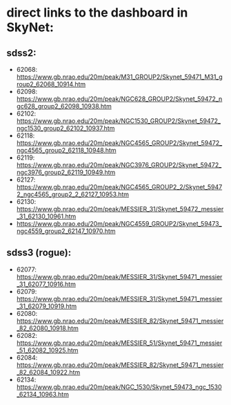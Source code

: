 # direct links to the dashboard in SkyNet:


## sdss2:


* 62068: https://www.gb.nrao.edu/20m/peak/M31_GROUP2/Skynet_59471_M31_group2_62068_10914.htm
* 62098: https://www.gb.nrao.edu/20m/peak/NGC628_GROUP2/Skynet_59472_ngc628_group2_62098_10938.htm
* 62102: https://www.gb.nrao.edu/20m/peak/NGC1530_GROUP2/Skynet_59472_ngc1530_group2_62102_10937.htm
* 62118: https://www.gb.nrao.edu/20m/peak/NGC4565_GROUP2/Skynet_59472_ngc4565_group2_62118_10948.htm
* 62119: https://www.gb.nrao.edu/20m/peak/NGC3976_GROUP2/Skynet_59472_ngc3976_group2_62119_10949.htm
* 62127: https://www.gb.nrao.edu/20m/peak/NGC4565_GROUP2_2/Skynet_59472_ngc4565_group2_2_62127_10953.htm
* 62130: https://www.gb.nrao.edu/20m/peak/MESSIER_31/Skynet_59472_messier_31_62130_10961.htm
* https://www.gb.nrao.edu/20m/peak/NGC4559_GROUP2/Skynet_59473_ngc4559_group2_62147_10970.htm

## sdss3 (rogue):

* 62077: https://www.gb.nrao.edu/20m/peak/MESSIER_31/Skynet_59471_messier_31_62077_10916.htm
* 62079: https://www.gb.nrao.edu/20m/peak/MESSIER_31/Skynet_59471_messier_31_62079_10919.htm
* 62080: https://www.gb.nrao.edu/20m/peak/MESSIER_82/Skynet_59471_messier_82_62080_10918.htm
* 62082: https://www.gb.nrao.edu/20m/peak/MESSIER_51/Skynet_59471_messier_51_62082_10925.htm
* 62084: https://www.gb.nrao.edu/20m/peak/MESSIER_82/Skynet_59471_messier_82_62084_10922.htm
* 62134: https://www.gb.nrao.edu/20m/peak/NGC_1530/Skynet_59473_ngc_1530_62134_10963.htm
